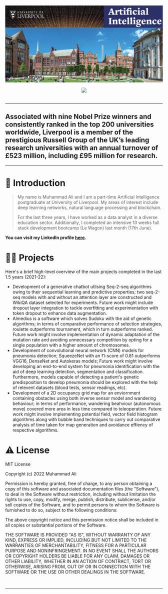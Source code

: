 ![MSc Artificial Intelligence Portfolio](liverpooluni.png)

<div align='center'>
  
<a href='https://www.liverpool.ac.uk/computer-science/about/' target="_blank">
  
<img src='https://img.shields.io/badge/HOMEPAGE-gray?style=for-the-badge'>
  
</a>
  
<br />
  
<br />
  
</div>

---

## Associated with nine Nobel Prize winners and consistently ranked in the top 200 universities worldwide, Liverpool is a member of the prestigious Russell Group of the UK’s leading research universities with an annual turnover of £523 million, including £95 million for research.
---

# 👋 Introduction

> My name is Muhammad Ali and I am a part-time Artificial Intelligence postgraduate at University of Liverpool. My areas of interest include deep learning networks, natural language processing and blockchain. 
> 
> For the last three years, I have worked as a data analyst in a diverse education sector. Additionally, I completed an intensive 10 weeks full stack development bootcamp (Le Wagon) last month (17th June).

**You can visit my LinkedIn profile [here](https://www.linkedin.com/in/muhammadali7/).**


# 👨‍💻 Projects

Here's a brief high-level overview of the main projects completed in the last 1.5 years (2021-22):

- Development of a generative chatbot utlising Seq-2-seq algorithms owing to their sequential learning and predictive properties; two seq-2-seq models with and without an attention layer are constructed and WikiQA dataset selected for experiments. Future work might include dropout layer integration to tackle overfitting and experimentation with token dropout to enhance data augmentation.
- Almedius is a software which solves Sudoku with the aid of genetic algorithms; in terms of comparative performance of selection strategies, roulette outperforms tournament, which in turn outperforms ranked. Future work might involve implementation of dynamic adaptation of the mutation rate and avoiding unnecessary competition by opting for a single population with a higher amount of chromosomes. 
- Development of convolutional neural network (CNN) models for pneumonia detection; SqueezeNet with an f1-score of 0.81 outperforms VGG16, DenseNet and Autokeras models; Future work might involve developing an end-to-end system for pneumonia identification with the aid of deep learning detection, segmentation and classification. Furthermore, models capable of detecting a patient's genetic predisposition to develop pneumonia should be explored with the help of relevent datasets (blood tests, sensor readings, etc).
- Development of a 2D occupancy grid map for an enviornment containing obstacles using both inverse sensor model and wandering behaviour; in terms of performance, wandering beahviour (autonomous move) covered more area in less time compared to teleoperation. Future work might involve implementing potential field, vector field histogram algorithms along with bubble band techniques to carry out comparative analysis of time taken for map generation and avoidance effiency of respective algorithms.


# ⚠️ License

MIT License

Copyright (c) 2022 Muhammad Ali

Permission is hereby granted, free of charge, to any person obtaining a copy
of this software and associated documentation files (the "Software"), to deal
in the Software without restriction, including without limitation the rights
to use, copy, modify, merge, publish, distribute, sublicense, and/or sell
copies of the Software, and to permit persons to whom the Software is
furnished to do so, subject to the following conditions:

The above copyright notice and this permission notice shall be included in all
copies or substantial portions of the Software.

THE SOFTWARE IS PROVIDED "AS IS", WITHOUT WARRANTY OF ANY KIND, EXPRESS OR
IMPLIED, INCLUDING BUT NOT LIMITED TO THE WARRANTIES OF MERCHANTABILITY,
FITNESS FOR A PARTICULAR PURPOSE AND NONINFRINGEMENT. IN NO EVENT SHALL THE
AUTHORS OR COPYRIGHT HOLDERS BE LIABLE FOR ANY CLAIM, DAMAGES OR OTHER
LIABILITY, WHETHER IN AN ACTION OF CONTRACT, TORT OR OTHERWISE, ARISING FROM,
OUT OF OR IN CONNECTION WITH THE SOFTWARE OR THE USE OR OTHER DEALINGS IN THE
SOFTWARE.

<br />

---

<br />

